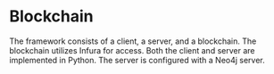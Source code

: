 # Blockchain
The framework consists of a client, a server, and a blockchain. 
The blockchain utilizes Infura for access. 
Both the client and server are implemented in Python. 
The server is configured with a Neo4j server.
